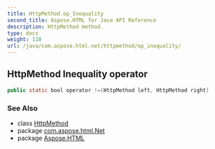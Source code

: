 ```yaml
---
title: HttpMethod.op_Inequality
second_title: Aspose.HTML for Java API Reference
description: HttpMethod method. 
type: docs
weight: 110
url: /java/com.aspose.html.net/httpmethod/op_inequality/
---
```

## HttpMethod Inequality operator

```java
public static bool operator !=(HttpMethod left, HttpMethod right)
```

### See Also

* class [HttpMethod](../)
* package [com.aspose.html.Net](../../httpmethod/)
* package [Aspose.HTML](../../../)
